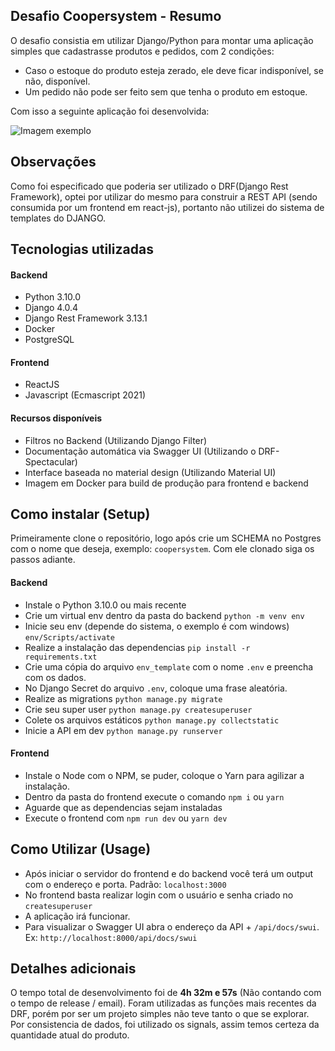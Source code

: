 ## Desafio Coopersystem - Resumo

O desafio consistia em utilizar Django/Python para montar uma aplicação simples que cadastrasse produtos e pedidos, com 2 condições:
- Caso o estoque do produto esteja zerado, ele deve ficar indisponível, se não, disponível.
- Um pedido não pode ser feito sem que tenha o produto em estoque.

Com isso a seguinte aplicação foi desenvolvida:

![Imagem exemplo](https://i.imgur.com/QkaE1ng.png)

## Observações
Como foi especificado que poderia ser utilizado o DRF(Django Rest Framework), optei por utilizar do mesmo para construir a REST API (sendo consumida por um frontend em react-js), portanto não utilizei do sistema de templates do DJANGO.

## Tecnologias utilizadas
#### Backend
- Python 3.10.0
- Django 4.0.4
- Django Rest Framework 3.13.1
- Docker
- PostgreSQL

#### Frontend
- ReactJS
- Javascript (Ecmascript 2021)

#### Recursos disponíveis
- Filtros no Backend (Utilizando Django Filter)
- Documentação automática via Swagger UI (Utilizando o DRF-Spectacular)
- Interface baseada no material design (Utilizando Material UI)
- Imagem em Docker para build de produção para frontend e backend

## Como instalar (Setup)
Primeiramente clone o repositório, logo após crie um SCHEMA no Postgres com o nome que deseja, exemplo: `coopersystem`.
Com ele clonado siga os passos adiante.
#### Backend
- Instale o Python 3.10.0 ou mais recente
- Crie um virtual env dentro da pasta do backend `python -m venv env`
- Inicie seu env (depende do sistema, o exemplo é com windows) `env/Scripts/activate`
- Realize a instalação das dependencias `pip install -r requirements.txt`
- Crie uma cópia do arquivo `env_template` com o nome `.env` e preencha com os dados.
- No Django Secret do arquivo `.env`, coloque uma frase aleatória.
- Realize as migrations `python manage.py migrate`
- Crie seu super user `python manage.py createsuperuser`
- Colete os arquivos estáticos `python manage.py collectstatic`
- Inicie a API em dev `python manage.py runserver`

#### Frontend
- Instale o Node com o NPM, se puder, coloque o Yarn para agilizar a instalação.
- Dentro da pasta do frontend execute o comando `npm i` ou `yarn`
- Aguarde que as dependencias sejam instaladas
- Execute o frontend com `npm run dev` ou `yarn dev`

## Como Utilizar (Usage)
- Após iniciar o servidor do frontend e do backend você terá um output com o endereço e porta. Padrão: `localhost:3000`
- No frontend basta realizar login com o usuário e senha criado no `createsuperuser`
- A aplicação irá funcionar.
- Para visualizar o Swagger UI abra o endereço da API + `/api/docs/swui`. Ex: `http://localhost:8000/api/docs/swui` 

## Detalhes adicionais
O tempo total de desenvolvimento foi de **4h 32m e 57s** (Não contando com o tempo de release / email). Foram utilizadas as funções mais recentes da DRF, porém por ser um projeto simples não teve tanto o que se explorar.
Por consistencia de dados, foi utilizado os signals, assim temos certeza da quantidade atual do produto.
